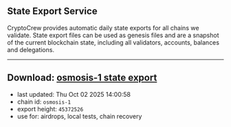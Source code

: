 ## State Export Service
CryptoCrew provides automatic daily state exports for all chains we validate. State export files can be used as genesis files and are a snapshot of the current blockchain state, including all validators, accounts, balances and delegations.

---
**Download: [osmosis-1 state export](https://dl-eu2.ccvalidators.com/SERVICE/osmosis/osmosis-1_export_45372526.json)**
---

- last updated: Thu Oct 02 2025 14:00:58
- chain id: `osmosis-1`
- export height: `45372526`
- use for: airdrops, local tests, chain recovery
